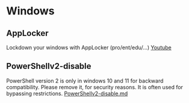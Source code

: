 # Windows
## AppLocker
Lockdown your windows with AppLocker (pro/ent/edu/...)
[Youtube](https://www.youtube.com/watch?v=qAoM6iJEVbY)
## PowerShellv2-disable
PowerShell version 2 is only in windows 10 and 11 for backward compatibility.
Please remove it, for security reasons. It is often used for bypassing restrictions.
[PowerShellv2-disable.md](PowerShellv2-disable.md)
